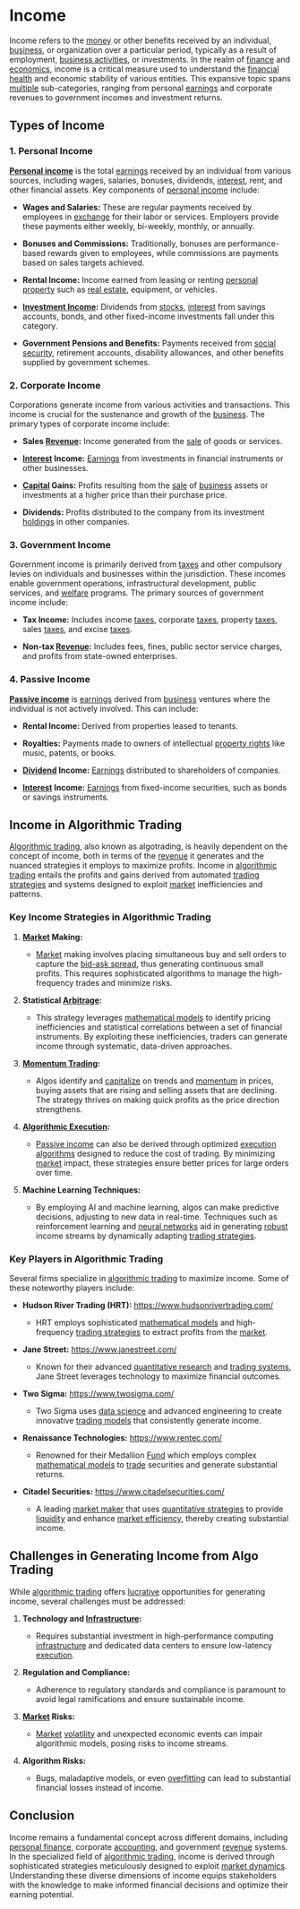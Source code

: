 # Income

Income refers to the [money](../m/money.md) or other benefits received by an individual, [business](../b/business.md), or organization over a particular period, typically as a result of employment, [business activities](../b/business_activities.md), or investments. In the realm of [finance](../f/finance.md) and [economics](../e/economics.md), income is a critical measure used to understand the [financial health](../f/financial_health.md) and economic stability of various entities. This expansive topic spans [multiple](../m/multiple.md) sub-categories, ranging from personal [earnings](../e/earnings.md) and corporate revenues to government incomes and investment returns.

## Types of Income

### 1. Personal Income

**[Personal income](../p/personal_income.md)** is the total [earnings](../e/earnings.md) received by an individual from various sources, including wages, salaries, bonuses, dividends, [interest](../i/interest.md), rent, and other financial assets. Key components of [personal income](../p/personal_income.md) include:

- **Wages and Salaries:** These are regular payments received by employees in [exchange](../e/exchange.md) for their labor or services. Employers provide these payments either weekly, bi-weekly, monthly, or annually.

- **Bonuses and Commissions:** Traditionally, bonuses are performance-based rewards given to employees, while commissions are payments based on sales targets achieved.

- **Rental Income:** Income earned from leasing or renting [personal property](../p/personal_property.md) such as [real estate](../r/real_estate.md), equipment, or vehicles.

- **[Investment Income](../i/investment_income.md):** Dividends from [stocks](../s/stock.md), [interest](../i/interest.md) from savings accounts, bonds, and other fixed-income investments fall under this category.

- **Government Pensions and Benefits:** Payments received from [social security](../s/social_security.md), retirement accounts, disability allowances, and other benefits supplied by government schemes.

### 2. Corporate Income

Corporations generate income from various activities and transactions. This income is crucial for the sustenance and growth of the [business](../b/business.md). The primary types of corporate income include:

- **Sales [Revenue](../r/revenue.md):** Income generated from the [sale](../s/sale.md) of goods or services. 

- **[Interest](../i/interest.md) Income:** [Earnings](../e/earnings.md) from investments in financial instruments or other businesses.

- **[Capital](../c/capital.md) Gains:** Profits resulting from the [sale](../s/sale.md) of [business](../b/business.md) assets or investments at a higher price than their purchase price.

- **Dividends:** Profits distributed to the company from its investment [holdings](../h/holdings.md) in other companies.

### 3. Government Income

Government income is primarily derived from [taxes](../t/taxes.md) and other compulsory levies on individuals and businesses within the jurisdiction. These incomes enable government operations, infrastructural development, public services, and [welfare](../w/welfare.md) programs. The primary sources of government income include:

- **Tax Income:** Includes income [taxes](../t/taxes.md), corporate [taxes](../t/taxes.md), property [taxes](../t/taxes.md), sales [taxes](../t/taxes.md), and excise [taxes](../t/taxes.md).

- **Non-tax [Revenue](../r/revenue.md):** Includes fees, fines, public sector service charges, and profits from state-owned enterprises.

### 4. Passive Income

**[Passive income](../p/passive_income.md)** is [earnings](../e/earnings.md) derived from [business](../b/business.md) ventures where the individual is not actively involved. This can include:

- **Rental Income:** Derived from properties leased to tenants.

- **Royalties:** Payments made to owners of intellectual [property rights](../p/property_rights.md) like music, patents, or books.

- **[Dividend](../d/dividend.md) Income:** [Earnings](../e/earnings.md) distributed to shareholders of companies.

- **[Interest](../i/interest.md) Income:** [Earnings](../e/earnings.md) from fixed-income securities, such as bonds or savings instruments.

## Income in Algorithmic Trading

[Algorithmic trading](../a/accountability.md), also known as algotrading, is heavily dependent on the concept of income, both in terms of the [revenue](../r/revenue.md) it generates and the nuanced strategies it employs to maximize profits. Income in [algorithmic trading](../a/accountability.md) entails the profits and gains derived from automated [trading strategies](../t/trading_strategies.md) and systems designed to exploit [market](../m/market.md) inefficiencies and patterns.

### Key Income Strategies in Algorithmic Trading

1. **[Market](../m/market.md) Making:**
   - [Market](../m/market.md) making involves placing simultaneous buy and sell orders to capture the [bid-ask spread](../b/bid-ask_spread.md), thus generating continuous small profits. This requires sophisticated algorithms to manage the high-frequency trades and minimize risks.
 
2. **Statistical [Arbitrage](../a/arbitrage.md):**
   - This strategy leverages [mathematical models](../m/mathematical_models_in_trading.md) to identify pricing inefficiencies and statistical correlations between a set of financial instruments. By exploiting these inefficiencies, traders can generate income through systematic, data-driven approaches.
 
3. **[Momentum Trading](../m/momentum_trading.md):**
   - Algos identify and [capitalize](../c/capitalize.md) on trends and [momentum](../m/momentum.md) in prices, buying assets that are rising and selling assets that are declining. The strategy thrives on making quick profits as the price direction strengthens.
 
4. **[Algorithmic Execution](../a/algorithmic_execution.md):**
   - [Passive income](../p/passive_income.md) can also be derived through optimized [execution algorithms](../e/execution_algorithms.md) designed to reduce the cost of trading. By minimizing [market](../m/market.md) impact, these strategies ensure better prices for large orders over time.

5. **Machine Learning Techniques:**
   - By employing AI and machine learning, algos can make predictive decisions, adjusting to new data in real-time. Techniques such as reinforcement learning and [neural networks](../n/neural_networks_in_trading.md) aid in generating [robust](../r/robust.md) income streams by dynamically adapting [trading strategies](../t/trading_strategies.md).

### Key Players in Algorithmic Trading

Several firms specialize in [algorithmic trading](../a/accountability.md) to maximize income. Some of these noteworthy players include:

- **Hudson River Trading (HRT):** https://www.hudsonrivertrading.com/
  - HRT employs sophisticated [mathematical models](../m/mathematical_models_in_trading.md) and high-frequency [trading strategies](../t/trading_strategies.md) to extract profits from the [market](../m/market.md).

- **Jane Street:** https://www.janestreet.com/
  - Known for their advanced [quantitative research](../q/quantitative_research.md) and [trading systems](../t/trading_systems.md), Jane Street leverages technology to maximize financial outcomes.

- **Two Sigma:** https://www.twosigma.com/
  - Two Sigma uses [data science](../d/data_science_in_trading.md) and advanced engineering to create innovative [trading models](../t/trading_models.md) that consistently generate income.

- **Renaissance Technologies:** https://www.rentec.com/
  - Renowned for their Medallion [Fund](../f/fund.md) which employs complex [mathematical models](../m/mathematical_models_in_trading.md) to [trade](../t/trade.md) securities and generate substantial returns.

- **Citadel Securities:** https://www.citadelsecurities.com/
  - A leading [market maker](../m/market_maker.md) that uses [quantitative strategies](../q/quantitative_strategies_in_trading.md) to provide [liquidity](../l/liquidity.md) and enhance [market efficiency](../m/market_efficiency.md), thereby creating substantial income.

## Challenges in Generating Income from Algo Trading

While [algorithmic trading](../a/accountability.md) offers [lucrative](../l/lucrative.md) opportunities for generating income, several challenges must be addressed:

1. **Technology and [Infrastructure](../i/infrastructure.md):**
   - Requires substantial investment in high-performance computing [infrastructure](../i/infrastructure.md) and dedicated data centers to ensure low-latency [execution](../e/execution.md).

2. **Regulation and Compliance:**
   - Adherence to regulatory standards and compliance is paramount to avoid legal ramifications and ensure sustainable income.

3. **[Market](../m/market.md) Risks:**
   - [Market](../m/market.md) [volatility](../v/volatility.md) and unexpected economic events can impair algorithmic models, posing risks to income streams.

4. **Algorithm Risks:**
   - Bugs, maladaptive models, or even [overfitting](../o/overfitting.md) can lead to substantial financial losses instead of income.

## Conclusion

Income remains a fundamental concept across different domains, including [personal finance](../p/personal_finance_in_trading.md), corporate [accounting](../a/accounting.md), and government [revenue](../r/revenue.md) systems. In the specialized field of [algorithmic trading](../a/accountability.md), income is derived through sophisticated strategies meticulously designed to exploit [market dynamics](../m/market_dynamics.md). Understanding these diverse dimensions of income equips stakeholders with the knowledge to make informed financial decisions and optimize their earning potential.
